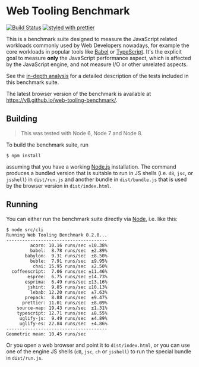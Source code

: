# Web Tooling Benchmark

[![Build Status](https://travis-ci.org/v8/web-tooling-benchmark.svg?branch=master)](https://travis-ci.org/v8/web-tooling-benchmark) [![styled with prettier](https://img.shields.io/badge/styled_with-prettier-ff69b4.svg)](https://github.com/prettier/prettier)

This is a benchmark suite designed to measure the JavaScript related
workloads commonly used by Web Developers nowadays, for example the
core workloads in popular tools like [Babel](https://github.com/babel/babel)
or [TypeScript](https://github.com/Microsoft/TypeScript). It's the
explicit goal to measure **only** the JavaScript performance aspect,
which is affected by the JavaScript engine, and not measure I/O or
other unrelated aspects.

See the [in-depth
analysis](https://github.com/v8/web-tooling-benchmark/blob/master/docs/in-depth.md)
for a detailed description of the tests included in this benchmark suite.

The latest browser version of the benchmark is available at <https://v8.github.io/web-tooling-benchmark/>.

## Building

> This was tested with Node 6, Node 7 and Node 8.

To build the benchmark suite, run

```
$ npm install
```

assuming that you have a working [Node.js](https://nodejs.org) installation.
The command produces a bundled version that is suitable to run in JS shells
(i.e. `d8`, `jsc`, or `jsshell`) in `dist/run.js` and another bundle in
`dist/bundle.js` that is used by the browser version in `dist/index.html`.

## Running

You can either run the benchmark suite directly via [Node](https://nodejs.org/),
i.e. like this:

```
$ node src/cli
Running Web Tooling Benchmark 0.2.0...
--------------------------------------
         acorn: 10.16 runs/sec ±10.38%
         babel:  8.78 runs/sec  ±2.89%
       babylon:  9.31 runs/sec  ±8.50%
         buble:  7.91 runs/sec  ±9.95%
          chai: 15.95 runs/sec  ±2.50%
  coffeescript:  7.06 runs/sec ±11.46%
        espree:  6.75 runs/sec ±14.73%
       esprima:  6.49 runs/sec ±13.16%
        jshint:  9.85 runs/sec ±10.13%
         lebab: 12.20 runs/sec  ±7.63%
       prepack:  8.88 runs/sec  ±9.47%
      prettier: 11.01 runs/sec  ±8.09%
    source-map: 19.43 runs/sec  ±1.31%
    typescript: 12.71 runs/sec  ±8.55%
     uglify-js:  9.49 runs/sec  ±4.89%
     uglify-es: 22.84 runs/sec  ±4.86%
--------------------------------------
Geometric mean: 10.45 runs/sec
```

Or you open a web browser and point it to `dist/index.html`, or you can use one
of the engine JS shells (`d8`, `jsc`, `ch` or `jsshell`) to run the special bundle
in `dist/run.js`.
